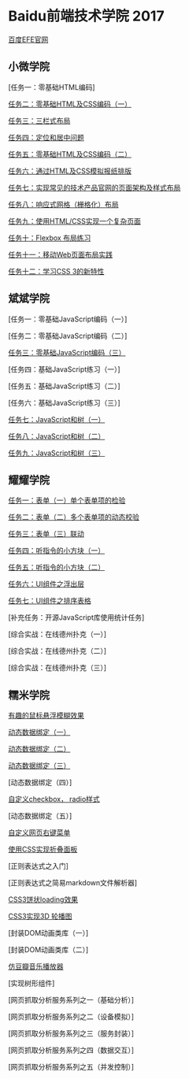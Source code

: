 # Baidu前端技术学院 2017 
[百度EFE官网](http://ife.baidu.com/)

## 小微学院
[任务一：零基础HTML编码]

[任务二：零基础HTML及CSS编码（一）](https://kanglinchan.github.io/ifc2017/xiaowei-college/task_2.html)

[任务三：三栏式布局](https://kanglinchan.github.io/ifc2017/xiaowei-college/task_3.html)

[任务四：定位和居中问题](https://kanglinchan.github.io/ifc2017/xiaowei-college/task_4.html)

[任务五：零基础HTML及CSS编码（二）](https://kanglinchan.github.io/ifc2017/xiaowei-college/task_5.html)

[任务六：通过HTML及CSS模拟报纸排版](https://kanglinchan.github.io/ifc2017/xiaowei-college/task_6.html)

[任务七：实现常见的技术产品官网的页面架构及样式布局](https://kanglinchan.github.io/ifc2017/xiaowei-college/task_7.html)

[任务八：响应式网格（栅格化）布局](https://kanglinchan.github.io/ifc2017/xiaowei-college/task_8.html)

[任务九：使用HTML/CSS实现一个复杂页面](https://kanglinchan.github.io/ifc2017/xiaowei-college/task_9.html)

[任务十：Flexbox 布局练习](https://kanglinchan.github.io/ifc2017/xiaowei-college/task_10.html)

[任务十一：移动Web页面布局实践](https://kanglinchan.github.io/ifc2017/xiaowei-college/task_11.html)

[任务十二：学习CSS 3的新特性](https://kanglinchan.github.io/ifc2017/xiaowei-college/task_12.html)


## 斌斌学院
[任务一：零基础JavaScript编码（一）]

[任务二：零基础JavaScript编码（二）]

[任务三：零基础JavaScript编码（三）](https://kanglinchan.github.io/ifc2017/binbin-college/task_3/)

[任务四：基础JavaScript练习（一）]

[任务五：基础JavaScript练习（二）]

[任务六：基础JavaScript练习（三）]

[任务七：JavaScript和树（一）](https://kanglinchan.github.io/ifc2017/binbin-college/task_7/)

[任务八：JavaScript和树（二）](https://kanglinchan.github.io/ifc2017/binbin-college/task_8/)

[任务九：JavaScript和树（三）](https://kanglinchan.github.io/ifc2017/binbin-college/task_9/)


## 耀耀学院
[任务一：表单（一）单个表单项的检验](https://kanglinchan.github.io/ifc2017/yaoyao-college/task_1.html)

[任务二：表单（二）多个表单项的动态校验](https://kanglinchan.github.io/ifc2017/yaoyao-college/task_2.html)

[任务三：表单（三）联动](https://kanglinchan.github.io/ifc2017/yaoyao-college/task_3.html)

[任务四：听指令的小方块（一）](https://kanglinchan.github.io/ifc2017/yaoyao-college/task_4.html)

[任务五：听指令的小方块（二）](https://kanglinchan.github.io/ifc2017/yaoyao-college/task_5.html)

[任务六：UI组件之浮出层](https://kanglinchan.github.io/ifc2017/yaoyao-college/task_6.html)

[任务七：UI组件之排序表格](https://kanglinchan.github.io/ifc2017/yaoyao-college/task_7.html)

[补充任务：开源JavaScript库使用统计任务]

[综合实战：在线德州扑克（一）]

[综合实战：在线德州扑克（二）]

[综合实战：在线德州扑克（三）]


## 糯米学院
[有趣的鼠标悬浮模糊效果](https://kanglinchan.github.io/ifc2017/nuomi/task_1.html)

[动态数据绑定（一）](https://kanglinchan.github.io/ifc2017/nuomi/task_2.html)

[动态数据绑定（二）](https://kanglinchan.github.io/ifc2017/nuomi/task_3.html)

[动态数据绑定（三）](https://kanglinchan.github.io/ifc2017/nuomi/task_4.html)

[动态数据绑定（四）]

[自定义checkbox， radio样式](https://kanglinchan.github.io/ifc2017/nuomi/task_6.html)

[动态数据绑定（五）]

[自定义网页右键菜单](https://kanglinchan.github.io/ifc2017/nuomi/task_8.html)

[使用CSS实现折叠面板](https://kanglinchan.github.io/ifc2017/nuomi/task_9.html)

[正则表达式之入门]

[正则表达式之简易markdown文件解析器]

[CSS3饼状loading效果](https://kanglinchan.github.io/ifc2017/nuomi/task_10.html)

[CSS3实现3D 轮播图](https://kanglinchan.github.io/ifc2017/nuomi/task_11.html)

[封装DOM动画类库（一）]

[封装DOM动画类库（二）]

[仿豆瓣音乐播放器](https://kanglinchan.github.io/ifc2017/nuomi/task_14.html)

[实现树形组件]

[网页抓取分析服务系列之一（基础分析）]

[网页抓取分析服务系列之二（设备模拟）]

[网页抓取分析服务系列之三（服务封装）]

[网页抓取分析服务系列之四（数据交互）]

[网页抓取分析服务系列之五（并发控制）]








